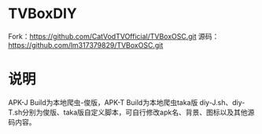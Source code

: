 # TVBoxDIY
Fork：https://github.com/CatVodTVOfficial/TVBoxOSC.git
源码：https://github.com/lm317379829/TVBoxOSC.git

# 说明
APK-J Build为本地爬虫-俊版，APK-T Build为本地爬虫taka版
diy-J.sh、diy-T.sh分别为俊版、taka版自定义脚本，可自行修改apk名、背景、图标以及其他源码内容。


